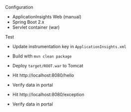 Configuration

* ApplicationInsights Web (manual)
* Spring Boot 2.x
* Servlet container (war)

Test

* Update instrumentation key in `ApplicationInsights.xml`
* Build with `mvn clean package`
* Deploy `target/ROOT.war` to Tomcat

* Hit http://localhost:8080/hello
* Verify data in portal

* Hit http://localhost:8080/exception
* Verify data in portal
